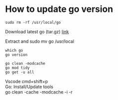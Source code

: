 # How to update go version

`sudo rm -rf /usr/local/go`

Download latest go (tar.gz) [link](https://go.dev/dl/)

Extract and sudo mv go /usr/local

`which go`  
`go version`

```
go clean -modcache
go mod tidy
go get -u all
```

Vscode cmd+shift+p  
Go: Install/Update tools  
go clean -cache -modcache -i -r
